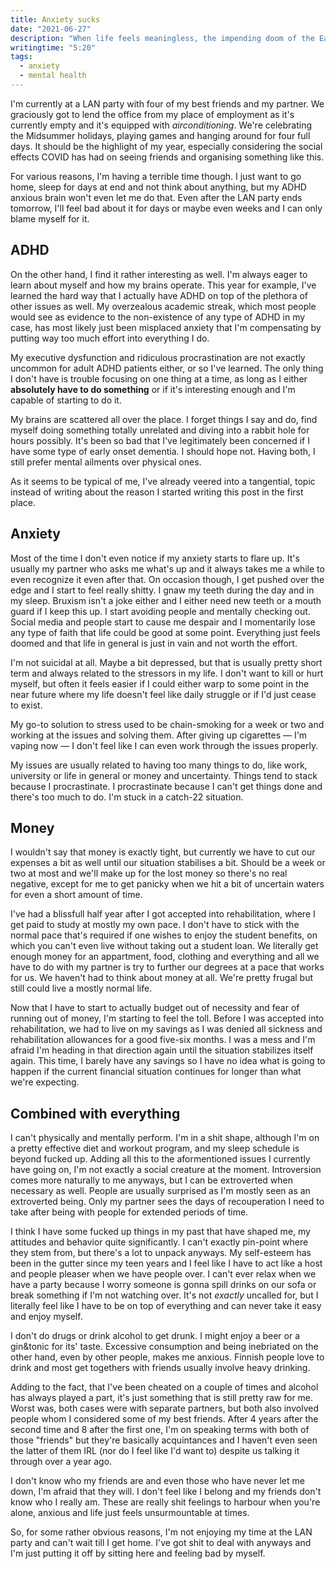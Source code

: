 ```yaml
---
title: Anxiety sucks
date: "2021-06-27"
description: "When life feels meaningless, the impending doom of the Earth doesn't exactly make it any easier."
writingtime: "5:20"
tags:
  - anxiety
  - mental health
---
```


I'm currently at a LAN party with four of my best friends and my partner. We graciously got to lend the office from my place of employment as it's currently empty and it's equipped with _airconditioning_. We're celebrating the Midsummer holidays, playing games and hanging around for four full days. It should be the highlight of my year, especially considering the social effects COVID has had on seeing friends and organising something like this.

For various reasons, I'm having a terrible time though. I just want to go home, sleep for days at end and not think about anything, but my ADHD anxious brain won't even let me do that. Even after the LAN party ends tomorrow, I'll feel bad about it for days or maybe even weeks and I can only blame myself for it.

## ADHD

On the other hand, I find it rather interesting as well. I'm always eager to learn about myself and how my brains operate. This year for example, I've learned the hard way that I actually have ADHD on top of the plethora of other issues as well. My overzealous academic streak, which most people would see as evidence to the non-existence of any type of ADHD in my case, has most likely just been misplaced anxiety that I'm compensating by putting way too much effort into everything I do. 

My executive dysfunction and ridiculous procrastination are not exactly uncommon for adult ADHD patients either, or so I've learned. The only thing I don't have is trouble focusing on one thing at a time, as long as I either __absolutely have to do something__ or if it's interesting enough and I'm capable of starting to do it.

My brains are scattered all over the place. I forget things I say and do, find myself doing something totally unrelated and diving into a rabbit hole for hours possibly. It's been so bad that I've legitimately been concerned if I have some type of early onset dementia. I should hope not. Having both, I still prefer mental ailments over physical ones.

As it seems to be typical of me, I've already veered into a tangential, topic instead of writing about the reason I started writing this post in the first place.

## Anxiety

Most of the time I don't even notice if my anxiety starts to flare up. It's usually my partner who asks me what's up and it always takes me a while to even recognize it even after that. On occasion though, I get pushed over the edge and I start to feel really shitty. I gnaw my teeth during the day and in my sleep. Bruxism isn't a joke either and I either need new teeth or a mouth guard if I keep this up. I start avoiding people and mentally checking out. Social media and people start to cause me despair and I momentarily lose any type of faith that life could be good at some point. Everything just feels doomed and that life in general is just in vain and not worth the effort.

I'm not suicidal at all. Maybe a bit depressed, but that is usually pretty short term and always related to the stressors in my life. I don't want to kill or hurt myself, but often it feels easier if I could either warp to some point in the near future where my life doesn't feel like daily struggle or if I'd just cease to exist.  

My go-to solution to stress used to be chain-smoking for a week or two and working at the issues and solving them. After giving up cigarettes — I'm vaping now — I don't feel like I can even work through the issues properly.

My issues are usually related to having too many things to do, like work, university or life in general or money and uncertainty. Things tend to stack because I procrastinate. I procrastinate because I can't get things done and there's too much to do. I'm stuck in a catch-22 situation.

## Money 

I wouldn't say that money is exactly tight, but currently we have to cut our expenses a bit as well until our situation stabilises a bit. Should be a week or two at most and we'll make up for the lost money so there's no real negative, except for me to get panicky when we hit a bit of uncertain waters for even a short amount of time.

I've had a blissfull half year after I got accepted into rehabilitation, where I get paid to study at mostly my own pace. I don't have to stick with the normal pace that's required if one wishes to enjoy the student benefits, on which you can't even live without taking out a student loan. We literally get enough money for an appartment, food, clothing and everything and all we have to do with my partner is try to further our degrees at a pace that works for us. We haven't had to think about money at all. We're pretty frugal but still could live a mostly normal life.

Now that I have to start to actually budget out of necessity and fear of running out of money, I'm starting to feel the toll. Before I was accepted into rehabilitation, we had to live on my savings as I was denied all sickness and rehabilitation allowances for a good five-six months. I was a mess and I'm afraid I'm heading in that direction again until the situation stabilizes itself again. This time, I barely have any savings so I have no idea what is going to happen if the current financial situation continues for longer than what we're expecting.

## Combined with everything

I can't physically and mentally perform. I'm in a shit shape, although I'm on a pretty effective diet and workout program, and my sleep schedule is beyond fucked up. Adding all this to the aformentioned issues I currently have going on, I'm not exactly a social creature at the moment. Introversion comes more naturally to me anyways, but I can be extroverted when necessary as well. People are usually surprised as I'm mostly seen as an extroverted being. Only my partner sees the days of recouperation I need to take after being with people for extended periods of time.

I think I have some fucked up things in my past that have shaped me, my attitudes and behavior quite significantly. I can't exactly pin-point where they stem from, but there's a lot to unpack anyways. My self-esteem has been in the gutter since my teen years and I feel like I have to act like a host and people pleaser when we have people over. I can't ever relax when we have a party because I worry someone is gonna spill drinks on our sofa or break something if I'm not watching over. It's not _exactly_ uncalled for, but I literally feel like I have to be on top of everything and can never take it easy and enjoy myself.

I don't do drugs or drink alcohol to get drunk. I might enjoy a beer or a gin&tonic for its' taste. Excessive consumption and being inebriated on the other hand, even by other people, makes me anxious. Finnish people love to drink and most get togethers with friends usually involve heavy drinking.

Adding to the fact, that I've been cheated on a couple of times and alcohol has always played a part, it's just something that is still pretty raw for me. Worst was, both cases were with separate partners, but both also involved people whom I considered some of my best friends. After 4 years after the second time and 8 after the first one, I'm on speaking terms with both of those "friends" but they're basically acquintances and I haven't even seen the latter of them IRL (nor do I feel like I'd want to) despite us talking it through over a year ago.

I don't know who my friends are and even those who have never let me down, I'm afraid that they will. I don't feel like I belong and my friends don't know who I really am. These are really shit feelings to harbour when you're alone, anxious and life just feels unsurmountable at times.

So, for some rather obvious reasons, I'm not enjoying my time at the LAN party and can't wait till I get home. I've got shit to deal with anyways and I'm just putting it off by sitting here and feeling bad by myself.